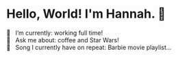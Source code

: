 # Hello, World! I'm Hannah. 👋
 
🔭 &nbsp;&nbsp;I’m currently: working full time!   
🌠 &nbsp;&nbsp;Ask me about: coffee and Star Wars!  
🎸 &nbsp;&nbsp;Song I currently have on repeat: Barbie movie playlist...       
